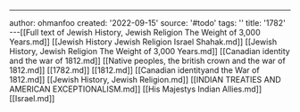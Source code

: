 ---
author: ohmanfoo
created: '2022-09-15'
source: '#todo'
tags: ''
title: '1782'
---[[Full text of Jewish History, Jewish Religion The Weight of 3,000 Years.md]]
[[Jewish History Jewish Religion Israel Shahak.md]]
[[Jewish History, Jewish Religion The Weight of 3,000 Years.md]]
[[Canadian identity and the war of 1812.md]]
[[Native peoples, the british crown and the war of 1812.md]]
[[1782.md]]
[[1812.md]]
[[Canadian identityand the War of 1812.md]]
[[Jewish History, Jewish Religion.md]]
[[INDIAN TREATIES AND AMERICAN EXCEPTIONALISM.md]]
[[His Majestys Indian Allies.md]]
[[Israel.md]]
